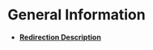 # General Information<a name="EN-US_TOPIC_0084581279"></a>

-   **[Redirection Description](redirection-description.md)**  


